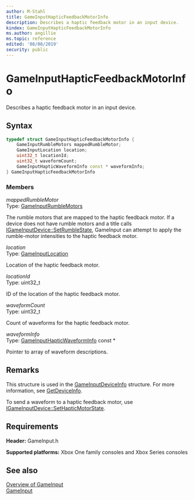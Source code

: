 ```yaml
---
author: M-Stahl
title: GameInputHapticFeedbackMotorInfo
description: Describes a haptic feedback motor in an input device.
kindex: GameInputHapticFeedbackMotorInfo
ms.author: angillie
ms.topic: reference
edited: '08/08/2019'
security: public
---
```


# GameInputHapticFeedbackMotorInfo  

Describes a haptic feedback motor in an input device.  

<a id="syntaxSection"></a>

## Syntax  
  
```cpp
typedef struct GameInputHapticFeedbackMotorInfo {  
    GameInputRumbleMotors mappedRumbleMotor;  
    GameInputLocation location;  
    uint32_t locationId;  
    uint32_t waveformCount;  
    GameInputHapticWaveformInfo const * waveformInfo;  
} GameInputHapticFeedbackMotorInfo  
```
  
<a id="membersSection"></a>

### Members  
  
*mappedRumbleMotor*  
Type: [GameInputRumbleMotors](../enums/gameinputrumblemotors.md)  
  
The rumble motors that are mapped to the haptic feedback motor. If a device does not have rumble motors and a title calls [IGameInputDevice::SetRumbleState](../interfaces/igameinputdevice/methods/igameinputdevice_setrumblestate.md), GameInput can attempt to apply the rumble-motor intensities to the haptic feedback motor. 
  
*location*  
Type: [GameInputLocation](../enums/gameinputlocation.md)  
  
Location of the haptic feedback motor.  
  
*locationId*  
Type: uint32_t  
  
ID of the location of the haptic feedback motor.  
  
*waveformCount*  
Type: uint32_t  
  
Count of waveforms for the haptic feedback motor.  
  
*waveformInfo*  
Type: [GameInputHapticWaveformInfo](gameinputhapticwaveforminfo.md) const *  
  
Pointer to array of waveform descriptions. 
  
<a id="remarksSection"></a>

## Remarks  

This structure is used in the [GameInputDeviceInfo](gameinputdeviceinfo.md) structure. For more information, see [GetDeviceInfo](../interfaces/igameinputdevice/methods/igameinputdevice_getdeviceinfo.md). 

To send a waveform to a haptic feedback motor, use [IGameInputDevice::SetHapticMotorState](../interfaces/igameinputdevice/methods/igameinputdevice_sethapticmotorstate.md). 
  
<a id="requirementsSection"></a>

## Requirements  
  
**Header:** GameInput.h
  
**Supported platforms:** Xbox One family consoles and Xbox Series consoles  
  
<a id="seealsoSection"></a>

## See also  

[Overview of GameInput](../../../../input/overviews/input-overview.md)  
[GameInput](../gameinput_members.md)  
  